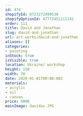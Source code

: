 ```yaml
---
id: 474
shopifyId: 8723272499530
shopifyOptionId: 47772451111242
order: 111
title: David and Jonathan
slug: david-and-jonathan
url: art-works/david-and-jonathan
aliases: []
categories:
- painting
inStock: true
isVisible: true
location: Ukraine/ workshop
height: 150
width: 70
date: 2020-01-01T00:00:00Z
materials:
- acrylic
- oil
- canvas
price: 6000
mainImage: davidas.JPG
---
```

